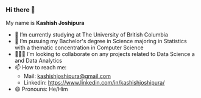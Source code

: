 ### Hi there 👋

 My name is **Kashish Joshipura**

- 🔭 I’m currently studying at The University of British Columbia
- 🌱 I’m pusuing my Bachelor's degree in Science majoring in Statistics with a thematic concentration in Computer Science
- 👨🏻‍💻 I’m looking to collaborate on any projects related to Data Science a and Data Analytics
- 📫 How to reach me: 
   - Mail: kashishjoshipura@gmail.com
   - Linkedin: https://www.linkedin.com/in/kashishjoshipura/
- 😄 Pronouns: He/Him

